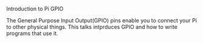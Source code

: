 Introduction to Pi GPIO

The General Purpose Input Output(GPIO) pins enable you to connect your Pi to other physical things. This talks intprduces GPIO and how to write programs that use it. 